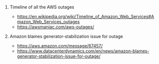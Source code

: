 
1. Timeline of all the AWS outages
    - https://en.wikipedia.org/wiki/Timeline_of_Amazon_Web_Services#Amazon_Web_Services_outages
    - https://awsmaniac.com/aws-outages/

1. Amazon blames generator-stabilization issue for outage
    - https://aws.amazon.com/message/67457/
    - https://www.datacenterdynamics.com/en/news/amazon-blames-generator-stabilization-issue-for-outage/